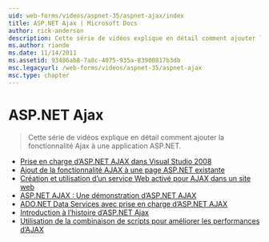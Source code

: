 ```yaml
---
uid: web-forms/videos/aspnet-35/aspnet-ajax/index
title: ASP.NET Ajax | Microsoft Docs
author: rick-anderson
description: Cette série de vidéos explique en détail comment ajouter la fonctionnalité Ajax à une application ASP.NET.
ms.author: riande
ms.date: 11/14/2011
ms.assetid: 93486ab8-7a8c-4075-935a-83900817b3db
msc.legacyurl: /web-forms/videos/aspnet-35/aspnet-ajax
msc.type: chapter
---
```

<a name="aspnet-ajax"></a>ASP.NET Ajax
====================
> Cette série de vidéos explique en détail comment ajouter la fonctionnalité Ajax à une application ASP.NET.


- [Prise en charge d’ASP.NET AJAX dans Visual Studio 2008](aspnet-ajax-support-in-visual-studio-2008.md)
- [Ajout de la fonctionnalité AJAX à une page ASP.NET existante](adding-ajax-functionality-to-an-existing-aspnet-page.md)
- [Création et utilisation d’un service Web activé pour AJAX dans un site web](creating-and-using-an-ajax-enabled-web-service-in-a-web-site.md)
- [ASP.NET AJAX : Une démonstration d’ASP.NET AJAX](aspnet-ajax-a-demonstration-of-aspnet-ajax.md)
- [ADO.NET Data Services avec prise en charge d’ASP.NET AJAX](adonet-data-services-with-aspnet-ajax-support.md)
- [Introduction à l’histoire d’ASP.NET Ajax](introduction-to-aspnet-ajax-history.md)
- [Utilisation de la combinaison de scripts pour améliorer les performances d’AJAX](using-script-combining-to-improve-ajax-performance.md)
